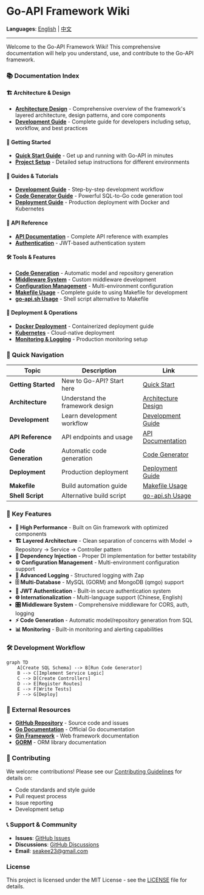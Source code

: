 # Go-API Framework Wiki

**Languages**: [English](Home.md) | [中文](Home-zh.md)

---

Welcome to the Go-API Framework Wiki! This comprehensive documentation will help you understand, use, and contribute to the Go-API framework.

### 📚 Documentation Index

#### 🏗️ Architecture & Design
- **[Architecture Design](Architecture-Design.md)** - Comprehensive overview of the framework's layered architecture, design patterns, and core components
- **[Development Guide](Development-Guide.md)** - Complete guide for developers including setup, workflow, and best practices

#### 🚀 Getting Started
- **[Quick Start Guide](../README.md#quick-start)** - Get up and running with Go-API in minutes
- **[Project Setup](Development-Guide.md#project-setup)** - Detailed setup instructions for different environments

#### 📖 Guides & Tutorials
- **[Development Guide](Development-Guide.md)** - Step-by-step development workflow
- **[Code Generator Guide](Code-Generator-Guide.md)** - Powerful SQL-to-Go code generation tool
- **[Deployment Guide](Deployment-Guide.md)** - Production deployment with Docker and Kubernetes

#### 🔌 API Reference
- **[API Documentation](API-Documentation.md)** - Complete API reference with examples
- **[Authentication](API-Documentation.md#authentication)** - JWT-based authentication system

#### 🛠️ Tools & Features
- **[Code Generation](Code-Generator-Guide.md)** - Automatic model and repository generation
- **[Middleware System](Development-Guide.md#middleware-development)** - Custom middleware development
- **[Configuration Management](Development-Guide.md#configuration)** - Multi-environment configuration
- **[Makefile Usage](Makefile-Usage.md)** - Complete guide to using Makefile for development
- **[go-api.sh Usage](go-api.sh-Usage.md)** - Shell script alternative to Makefile

#### 🚀 Deployment & Operations
- **[Docker Deployment](Deployment-Guide.md#docker-deployment)** - Containerized deployment guide
- **[Kubernetes](Deployment-Guide.md#kubernetes-deployment)** - Cloud-native deployment
- **[Monitoring & Logging](Deployment-Guide.md#monitoring-and-logging)** - Production monitoring setup

### 🎯 Quick Navigation

| Topic | Description | Link |
|-------|-------------|------|
| **Getting Started** | New to Go-API? Start here | [Quick Start](../README.md#quick-start) |
| **Architecture** | Understand the framework design | [Architecture Design](Architecture-Design.md) |
| **Development** | Learn development workflow | [Development Guide](Development-Guide.md) |
| **API Reference** | API endpoints and usage | [API Documentation](API-Documentation.md) |
| **Code Generation** | Automatic code generation | [Code Generator](Code-Generator-Guide.md) |
| **Deployment** | Production deployment | [Deployment Guide](Deployment-Guide.md) |
| **Makefile** | Build automation guide | [Makefile Usage](Makefile-Usage.md) |
| **Shell Script** | Alternative build script | [go-api.sh Usage](go-api.sh-Usage.md) |

### 🌟 Key Features

- **🚀 High Performance** - Built on Gin framework with optimized components
- **🏗️ Layered Architecture** - Clean separation of concerns with Model → Repository → Service → Controller pattern
- **🔧 Dependency Injection** - Proper DI implementation for better testability
- **⚙️ Configuration Management** - Multi-environment configuration support
- **📝 Advanced Logging** - Structured logging with Zap
- **🗄️ Multi-Database** - MySQL (GORM) and MongoDB (qmgo) support
- **🔐 JWT Authentication** - Built-in secure authentication system
- **🌐 Internationalization** - Multi-language support (Chinese, English)
- **🎛️ Middleware System** - Comprehensive middleware for CORS, auth, logging
- **⚡ Code Generation** - Automatic model/repository generation from SQL
- **📊 Monitoring** - Built-in monitoring and alerting capabilities

### 🛠️ Development Workflow

```mermaid
graph TD
    A[Create SQL Schema] --> B[Run Code Generator]
    B --> C[Implement Service Logic]
    C --> D[Create Controllers]
    D --> E[Register Routes]
    E --> F[Write Tests]
    F --> G[Deploy]
```

### 🔗 External Resources

- **[GitHub Repository](https://github.com/seakee/go-api)** - Source code and issues
- **[Go Documentation](https://golang.org/doc/)** - Official Go documentation
- **[Gin Framework](https://gin-gonic.com/)** - Web framework documentation
- **[GORM](https://gorm.io/)** - ORM library documentation

### 🤝 Contributing

We welcome contributions! Please see our [Contributing Guidelines](../CONTRIBUTING.md) for details on:

- Code standards and style guide
- Pull request process
- Issue reporting
- Development setup

### 📞 Support & Community

- **Issues**: [GitHub Issues](https://github.com/seakee/go-api/issues)
- **Discussions**: [GitHub Discussions](https://github.com/seakee/go-api/discussions)
- **Email**: seakee23@gmail.com

### License

This project is licensed under the MIT License - see the [LICENSE](../LICENSE) file for details.